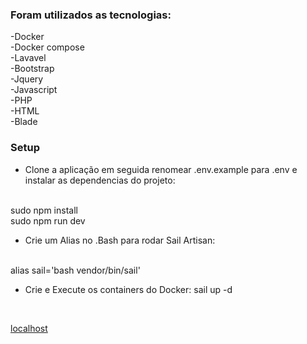 ### Foram utilizados as tecnologias:

-Docker<br>
-Docker compose<br>
-Lavavel<br>
-Bootstrap<br>
-Jquery<br>
-Javascript<br>
-PHP<br>
-HTML<br>
-Blade<br>

### Setup

- Clone a aplicação em seguida renomear .env.example para .env e instalar as dependencias do projeto:
<br>
    sudo npm install
<br>
    sudo npm run dev

- Crie um Alias no .Bash para rodar Sail Artisan:
<br>
    alias sail='bash vendor/bin/sail'

- Crie e Execute os containers do Docker:
    sail up -d
<br>

<a href="http://localhost:8022/">localhost</a>
